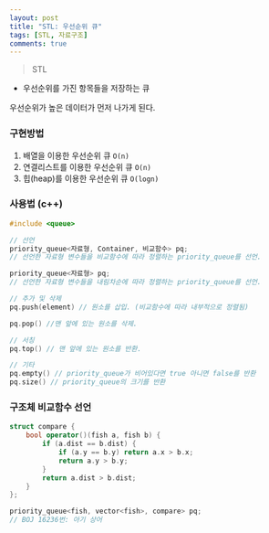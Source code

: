```yaml
---
layout: post
title: "STL: 우선순위 큐"
tags: [STL, 자료구조]
comments: true
---
```


> STL

* 우선순위를 가진 항목들을 저장하는 큐

우선순위가 높은 데이터가 먼저 나가게 된다.

### 구현방법
1. 배열을 이용한 우선순위 큐 `O(n)`
2. 연결리스트를 이용한 우선순위 큐 `O(n)`
3. 힙(heap)를 이용한 우선순위 큐 `O(logn)`

### 사용법 (c++)
```c++
#include <queue>

// 선언
priority_queue<자료형, Container, 비교함수> pq;
// 선언한 자료형 변수들을 비교함수에 따라 정렬하는 priority_queue를 선언.

priority_queue<자료형> pq;
// 선언한 자료형 변수들을 내림차순에 따라 정렬하는 priority_queue를 선언.

// 추가 및 삭제
pq.push(element) // 원소를 삽입. (비교함수에 따라 내부적으로 정렬됨)

pq.pop() //맨 앞에 있는 원소를 삭제.

// 서칭
pq.top() // 맨 앞에 있는 원소를 반환.

// 기타
pq.empty() // priority_queue가 비어있다면 true 아니면 false를 반환
pq.size() // priority_queue의 크기를 반환

```

### 구조체 비교함수 선언
```c++
struct compare {
    bool operator()(fish a, fish b) {
        if (a.dist == b.dist) {
            if (a.y == b.y) return a.x > b.x;
            return a.y > b.y;
        }
        return a.dist > b.dist;
    }
};

priority_queue<fish, vector<fish>, compare> pq;
// BOJ 16236번: 아기 상어

```